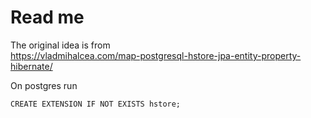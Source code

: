 # Read me

The original idea is from  
https://vladmihalcea.com/map-postgresql-hstore-jpa-entity-property-hibernate/

On postgres run

```
CREATE EXTENSION IF NOT EXISTS hstore;
```